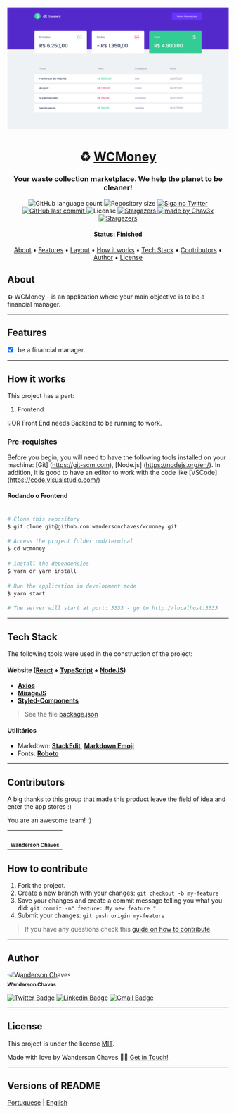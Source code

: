 <h1 align="center">
    <img alt="WCMoney" title="#WCMoney" src="./assets/banner.png" />
</h1>

<h1 align="center">
   ♻️ <a href="#"> WCMoney </a>
</h1>

<h3 align="center">
    Your waste collection marketplace. We help the planet to be cleaner!
</h3>

<p align="center">
  <img alt="GitHub language count" src="https://img.shields.io/github/languages/count/wandersonchaves/wcmoney?color=%2304D361">

  <img alt="Repository size" src="https://img.shields.io/github/repo-size/wandersonchaves/wcmoney">

  <a href="https://www.twitter.com/wandchavesbr/">
    <img alt="Siga no Twitter" src="https://img.shields.io/twitter/url?url=https%3A%2F%2Fgithub.com%wandchavesbr">
  </a>
  
  <a href="https://github.com/wandersonchaves/wcmoney/commits/master">
    <img alt="GitHub last commit" src="https://img.shields.io/github/last-commit/wandersonchaves/wcmoney">
  </a>
    
   <img alt="License" src="https://img.shields.io/badge/license-MIT-brightgreen">
   <a href="https://github.com/wandersonchaves/wcmoney/stargazers">
    <img alt="Stargazers" src="https://img.shields.io/github/stars/wandersonchaves/wcmoney?style=social">
  </a>

  <a href="https://chav3x.com.br">
    <img alt="made by Chav3x" src="https://img.shields.io/badge/made%20by-Chav3x-%237519C1">
  </a>
  
  <a href="https://blog.chav3x.com.br/">
    <img alt="Stargazers" src="https://img.shields.io/badge/Blog-Chav3x-%237159c1?style=flat&logo=ghost">
    </a> 
</p>


<h4 align="center"> 
	 Status: Finished
</h4>

<p align="center">
 <a href="#about">About</a> •
 <a href="#features">Features</a> •
 <a href="#layout">Layout</a> • 
 <a href="#how-it-works">How it works</a> • 
 <a href="#tech-stack">Tech Stack</a> • 
 <a href="#contributors">Contributors</a> • 
 <a href="#author">Author</a> • 
 <a href="#user-content-license">License</a>

</p>


## About

♻️ WCMoney - is an application where your main objective is to be a financial manager.

---

## Features

- [x] be a financial manager.

---

## How it works

This project has a part:
1. Frontend

💡OR Front End needs Backend to be running to work.

### Pre-requisites

Before you begin, you will need to have the following tools installed on your machine:
[Git] (https://git-scm.com), [Node.js] (https://nodejs.org/en/).
In addition, it is good to have an editor to work with the code like [VSCode] (https://code.visualstudio.com/)

#### Rodando o Frontend

```bash

# Clone this repository
$ git clone git@github.com:wandersonchaves/wcmoney.git

# Access the project folder cmd/terminal
$ cd wcmoney

# install the dependencies
$ yarn or yarn install

# Run the application in development mode
$ yarn start 

# The server will start at port: 3333 - go to http://localhost:3333

```

---

## Tech Stack

The following tools were used in the construction of the project:

#### **Website**  ([React](https://reactjs.org/)  +  [TypeScript](https://www.typescriptlang.org/) + [NodeJS](https://nodejs.org/en/))

-   **[Axios](https://github.com/axios/axios)**
-   **[MirageJS](https://miragejs.com/)**
-   **[Styled-Components](https://styled-components.com/)**

> See the file  [package.json](https://github.com/wandersonchaves/wcmoney/blob/master/web/package.json)

#### [](https://github.com/wandersonchaves/wcmoney#utilit%C3%A1rios)**Utilitários**

-   Markdown:  **[StackEdit](https://stackedit.io/)**,  **[Markdown Emoji](https://gist.github.com/rxaviers/7360908)**
-   Fonts:  **[Roboto](https://fonts.google.com/specimen/Roboto)**

---

## Contributors

A big thanks to this group that made this product leave the field of idea and enter the app stores :)

You are an awesome team! :)

<table>
  <tr>
    <td align="center"><a href="https://chav3x.com.br"><img style="border-radius: 50%;" src="https://avatars.githubusercontent.com/u/25234200?v=4" width="100px;" alt=""/><br /><sub><b>Wanderson Chaves</b></sub></a><br /><a href="https://chav3x.com.br/" title="Chav3x"></a></td>
  </tr>
</table>

## How to contribute

1. Fork the project.
2. Create a new branch with your changes: `git checkout -b my-feature`
3. Save your changes and create a commit message telling you what you did: `git commit -m" feature: My new feature "`
4. Submit your changes: `git push origin my-feature`
> If you have any questions check this [guide on how to contribute](./CONTRIBUTING.md)

---

## Author

<a href="https://blog.chav3x.com.br/author/wanderson/">
 <img style="border-radius: 50%;" src="https://avatars.githubusercontent.com/u/25234200?v=4" width="100px;" alt="Wanderson Chaves"/>
 <br />
 <sub><b>Wanderson Chaves</b></sub></a> <a href="https://blog.chav3x.com.br/author/wanderson/" title="Chav3x"></a>
 <br />

[![Twitter Badge](https://img.shields.io/badge/-@wandchavesbr-1ca0f1?style=flat-square&labelColor=1ca0f1&logo=twitter&logoColor=white&link=https://twitter.com/wandchavesbr)](https://twitter.com/wandchavesbr) [![Linkedin Badge](https://img.shields.io/badge/-Wanderson-blue?style=flat-square&logo=Linkedin&logoColor=white&link=https://www.linkedin.com/in/wanderson-chaves/)](https://www.linkedin.com/in/wanderson-chaves/) 
[![Gmail Badge](https://img.shields.io/badge/-wandersonscpibr@gmail.com-c14438?style=flat-square&logo=Gmail&logoColor=white&link=mailto:wandersonscpibr@gmail.com)](mailto:wandersonscpibr@gmail.com)

---

## License

This project is under the license [MIT](./LICENSE).

Made with love by Wanderson Chaves 👋🏽 [Get in Touch!](Https://www.linkedin.com/in/wanderson-chaves/)

---

##  Versions of README

[Portuguese](./README.md)  |  [English](./README-en.md)